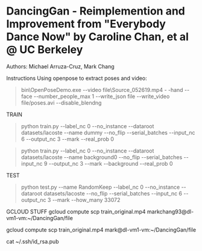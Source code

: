 # DancingGan - Reimplemention and Improvement from "Everybody Dance Now" by Caroline Chan, et al @ UC Berkeley

Authors: Michael Arruza-Cruz, Mark Chang

Instructions
Using openpose to extract poses and video:
>bin\OpenPoseDemo.exe --video file\Source_052619.mp4 - -hand --face --number_people_max 1 --write_json file --write_video file/poses.avi --disable_blendng

TRAIN
>python train.py --label_nc 0 --no_instance --dataroot datasets/lacoste --name dummy --no_flip --serial_batches --input_nc 6 --output_nc 3 --mark --real_prob 0

>python train.py --label_nc 0 --no_instance --dataroot datasets/lacoste --name background0 --no_flip --serial_batches --input_nc 9 --output_nc 3 --mark --background --real_prob 0


TEST
>python test.py --name RandomKeep --label_nc 0 --no_instance --dataroot datasets/lacoste --no_flip --serial_batches --input_nc 6 --output_nc 3 --mark --how_many 33072




GCLOUD STUFF
gcloud compute scp train_original.mp4 markchang93@dl-vm1-vm:~/DancingGan/file

gcloud compute scp train_original.mp4 mark@dl-vm1-vm:~/DancingGan/file

cat ~/.ssh/id_rsa.pub
